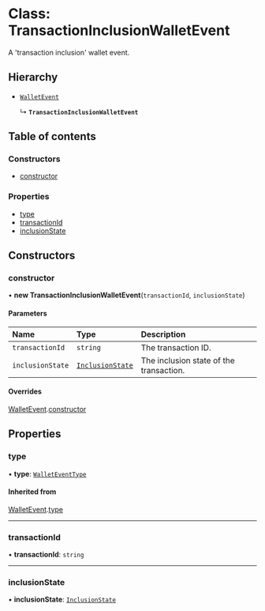 # Class: TransactionInclusionWalletEvent

A 'transaction inclusion' wallet event.

## Hierarchy

- [`WalletEvent`](WalletEvent.md)

  ↳ **`TransactionInclusionWalletEvent`**

## Table of contents

### Constructors

- [constructor](TransactionInclusionWalletEvent.md#constructor)

### Properties

- [type](TransactionInclusionWalletEvent.md#type)
- [transactionId](TransactionInclusionWalletEvent.md#transactionid)
- [inclusionState](TransactionInclusionWalletEvent.md#inclusionstate)

## Constructors

### constructor

• **new TransactionInclusionWalletEvent**(`transactionId`, `inclusionState`)

#### Parameters

| Name | Type | Description |
| :------ | :------ | :------ |
| `transactionId` | `string` | The transaction ID. |
| `inclusionState` | [`InclusionState`](../enums/InclusionState.md) | The inclusion state of the transaction. |

#### Overrides

[WalletEvent](WalletEvent.md).[constructor](WalletEvent.md#constructor)

## Properties

### type

• **type**: [`WalletEventType`](../enums/WalletEventType.md)

#### Inherited from

[WalletEvent](WalletEvent.md).[type](WalletEvent.md#type)

___

### transactionId

• **transactionId**: `string`

___

### inclusionState

• **inclusionState**: [`InclusionState`](../enums/InclusionState.md)
